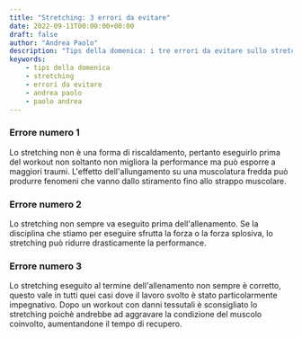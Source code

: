 ```yaml
---
title: "Stretching: 3 errori da evitare"
date: 2022-09-11T00:00:00+00:00
draft: false
author: "Andrea Paolo"
description: "Tips della domenica: i tre errori da evitare sullo stretching "
keywords: 
    - tips della domenica
    - stretching
    - errori da evitare
    - andrea paolo
    - paolo andrea
---
```


### Errore numero 1

Lo stretching non è una forma di riscaldamento, pertanto eseguirlo prima del workout non soltanto non migliora la performance ma può esporre a maggiori traumi. L'effetto dell'allungamento su una muscolatura fredda può produrre fenomeni che vanno dallo stiramento fino allo strappo muscolare.

### Errore numero 2

Lo stretching non sempre va eseguito prima dell'allenamento. Se la disciplina che stiamo per eseguire sfrutta la forza o la forza splosiva, lo stretching può ridurre drasticamente la performance.

### Errore numero 3

Lo stretching eseguito al termine dell'allenamento non sempre è corretto, questo vale in tutti quei casi dove il lavoro svolto è stato particolarmente impegnativo. Dopo un workout con danni tessutali è sconsigliato lo stretching poichè andrebbe ad aggravare la condizione del muscolo coinvolto, aumentandone il tempo di recupero.

